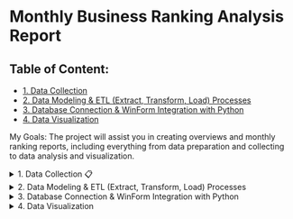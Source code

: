 # Monthly Business Ranking Analysis Report

## Table of Content:
- [1. Data Collection](#1-data-collection)
- [2. Data Modeling & ETL (Extract, Transform, Load) Processes](#2-data-preparation--transformation)
- [3. Database Connection & WinForm Integration with Python](#3-data-model)
- [4. Data Visualization](#4-data-visualization)

My Goals: The project will assist you in creating overviews and monthly ranking reports, including everything from data preparation and collecting to data analysis and visualization.

<details>
    <summary id="1-data-collection">1. Data Collection 📋</summary>
    
* Choose file CSV on your desk to import data into DBeaver CE 📁 :
  
  <div align="center">
    <img src="https://github.com/user-attachments/assets/efd48115-7814-4a26-95e8-3888e5fc8bf9" alt="Choose file CSV" />
    <p><em>Choose file csv on computer</em></p>
  </div>

* Table Mapping 📊:
  
  <div align="center">
    <img src="https://github.com/user-attachments/assets/5d69790d-6fc3-44ac-906e-80bdde5722fa"/>
    <p><em>fact_kpi_month_raw_data_202402020653.csv</em></p>
  </div>

  <div align="center">
    <img src="https://github.com/user-attachments/assets/cb92c316-dc1b-4aa2-886e-8083ab18a992"/>
    <p><em>fact_txn_month_raw_data_202402020504.csv</em></p>
  </div>

  <div align="center">
    <img src="https://github.com/user-attachments/assets/d313d5aa-2bad-4330-bf86-82b124e0fde6"/>
    <p><em>dim_structure.csv</em></p>
  </div>

  <div align="center">
    <img src="https://github.com/user-attachments/assets/3fba2db3-8ae1-4d7d-a9a4-f95e7e26b6f7"/>
    <p><em>dim_pos.csv</em></p>
  </div>

   <div align="center">
    <img src="https://github.com/user-attachments/assets/c5dc163c-71a4-498b-bb16-4a219e01340c"/>
    <p><em>kpi_asm_data_202305.csv</em></p>
  </div>

<span>**Note**</span>: When querying, you can modify the target columns to the name columns of your choice. However, you must select the target type depending on the source type since it directly affects the table data in dbeaver-ce.
  
* Loading⏳:
  
<div align="center">
  <img src="https://github.com/user-attachments/assets/6e9c16ea-3cee-4a0b-824a-03db34adf42c" alt="loading file .csv" />
  <p><em>loading file .csv</em></p>
</div>

<span>**However**</span>, if there is a problem, you should remove the actual table from dbeaver-ce and restart the procedure. You can get in touch with me for assistance.

<div align="center">
  <img src="https://github.com/user-attachments/assets/2ae9e380-d3d8-450f-8b3c-2248045641b4" alt="the screen following a successful import" />
  <p><em>the screen following a successful import</em></p>
</div>

</details>


<details>
  <summary id="2-data-preparation--transformation">2. Data Modeling & ETL (Extract, Transform, Load) Processes
      <i class="fa-solid fa-database"></i>
  </summary>
    
* You need to create physical, we will 2 folder including: summary (tổng hợp) and ranking (xếp hạng)
    * Summary(tổng hợp):
  
      - You may view the code postgres by click this [here](https://github.com/phucnguyen140502/Monthly-Business-Ranking-Report/tree/main/script/t%C3%B4ng%20h%E1%BB%A3p). After the creating the physical table for the summary, this is the query you should use:
        
      - It the query when you finish create physical table for summary:
     
        ```sql
        SELECT * FROM results r;
        ```

              
          
      <div align="center">
      <img src="https://github.com/user-attachments/assets/2cc7e639-88d1-499e-a320-ab5d39190399"/>
       <p><em>the results for summary</em></p>
     </div>

      
    * Ranking (xếp hạng):
      
      - You may view the code postgres by click this [here](https://github.com/phucnguyen140502/Monthly-Business-Ranking-Report/tree/main/script/x%E1%BA%BFp%20h%E1%BA%A1ng). After the creating the physical table for the summary, this is the query you should use:
        
      - It the query when you finish create physical table for ranking:
     
        ```sql
        SELECT * FROM xep_hang xh;
        ```
            
        
      <div align="center">
      <img src="https://github.com/user-attachments/assets/95c07a25-c261-4091-a8f7-7cf7c754fd2d"/>
       <p><em>the results for ranking</em></p>
     </div>


</details>

<details>
  <summary id="3-data-model">3. Database Connection & WinForm Integration with Python</summary>
    
* Connect With Postgres:
    ```python

    def test_connection():
        dbname = dbname_entry.get()
        user = user_entry.get()
        host = host_entry.get()
        password = password_entry.get()
        port = port_entry.get()
    
        password = urllib.parse.quote_plus(password)
        connection_string = f"postgresql://{user}:{password}@{host}:{port}/{dbname}"
        
        try:
            engine = create_engine(connection_string)
            connection = engine.connect()
            connection.close()
            connection_status.config(text="Connected successfully", foreground="green")
            messagebox.showinfo("Connection Success", "Successfully connected to the database!")
        except Exception as e:
            connection_status.config(text="Connection failed", foreground="red")
            messagebox.showerror("Connection Error", f"Failed to connect to the database:\n{str(e)}")

    def connect_postgres(query, connection_details):
        """
        Kết nối với PostgreSQL thông qua SQLAlchemy và lấy dữ liệu theo query.
        """
        engine = create_engine(connection_details)
        df = pd.read_sql_query(query, engine)
        engine.dispose()
        return df
    ```
    
* Update excel BCTH & BCXH:

    ```python
    def update_excel_BCTH_with_postgres_data(excel_file, sheet_name, query, connection_details, criteria_column='criteria'):
        """
        Kiểm tra dữ liệu trong cột A của tệp Excel và ghi dữ liệu từ PostgreSQL vào bắt đầu từ hàng 4.
        """
        # Load the Excel file and the specific sheet
        workbook = load_workbook(excel_file)
        sheet = workbook[sheet_name]
        
        # Get the criteria column from PostgreSQL
        criteria_df = connect_postgres(query, connection_details)
        # print(criteria_df)
        criteria_list = criteria_df[criteria_column].tolist()
        # print(criteria_list)
        # Iterate through each cell in column A starting from row 4
        for row in sheet.iter_rows(min_row=4, min_col=1, max_col=1):
            cell_value = row[0].value
            if cell_value in criteria_list:
                # Get the row index
                row_index = row[0].row
                # Update the cells in this row with the data from PostgreSQL
                for col_index, value in enumerate(criteria_df.loc[criteria_df[criteria_column] == cell_value].values.flatten(), start=1):
                    sheet.cell(row=row_index, column=col_index, value=value)
        
        # Save the workbook
        workbook.save(excel_file)

    def update_excel_BCXH_with_postgres_data(excel_file, sheet_name, query, connection_details):
        """
        Ghi dữ liệu từ PostgreSQL vào tệp Excel bắt đầu từ hàng 3.
        """
        # Load the Excel file and the specific sheet
        workbook = load_workbook(excel_file)
        sheet = workbook[sheet_name]
        
        # Get the data from PostgreSQL
        data_df = connect_postgres(query, connection_details)
        
        # Start writing from the 3rd row in the Excel sheet
        start_row = 3
        
        for row_idx, row in data_df.iterrows():
            for col_idx, value in enumerate(row, start=1):
                sheet.cell(row=row_idx + start_row, column=col_idx, value=value)
        
        # Save the workbook
        workbook.save(excel_file)
    ```
    
* Winform:

    ```python
    root = tk.Tk()
    root.title("Report Kinh Doanh")
    root.geometry("450x400")
    
    frame = ttk.Frame(root, padding="10")
    frame.grid(row=0, column=0, sticky=(tk.W, tk.E, tk.N, tk.S))
    root.columnconfigure(0, weight=1)
    root.rowconfigure(0, weight=1)
    
    ttk.Label(frame, text="Connection Info").grid(column=0, row=0, columnspan=2, sticky=tk.W)
    
    entry_width = 25
    
    ttk.Label(frame, text="DBname").grid(column=0, row=1, sticky=tk.W)
    dbname_entry = ttk.Entry(frame, width=entry_width)
    dbname_entry.grid(column=0, row=2, sticky=tk.W, padx=(0, 5))
    
    ttk.Label(frame, text="User").grid(column=1, row=1, sticky=tk.W)
    user_entry = ttk.Entry(frame, width=entry_width)
    user_entry.grid(column=1, row=2, sticky=tk.W)
    
    ttk.Label(frame, text="Host").grid(column=0, row=3, sticky=tk.W)
    host_entry = ttk.Entry(frame, width=entry_width)
    host_entry.grid(column=0, row=4, sticky=tk.W, padx=(0, 5))
    
    ttk.Label(frame, text="Password").grid(column=1, row=3, sticky=tk.W)
    password_entry = ttk.Entry(frame, width=entry_width, show="*")
    password_entry.grid(column=1, row=4, sticky=tk.W)
    
    ttk.Label(frame, text="Port").grid(column=0, row=5, sticky=tk.W)
    port_entry = ttk.Entry(frame, width=entry_width)
    port_entry.grid(column=0, row=6, sticky=tk.W, padx=(0, 5))
    
    ttk.Button(frame, text="Test Connection", command=test_connection).grid(column=1, row=6, sticky=tk.E)
    
    connection_status = ttk.Label(frame, text="")
    connection_status.grid(column=0, row=7, columnspan=2, sticky=tk.W)
    
    # Checkboxes to select which sheets to update
    var_template_BCTH = tk.BooleanVar()
    var_template_BCXH = tk.BooleanVar()
    
    ttk.Checkbutton(frame, text="Update template_BCTH", variable=var_template_BCTH).grid(column=0, row=8, columnspan=2, sticky=tk.W)
    ttk.Checkbutton(frame, text="Update template_BCXH", variable=var_template_BCXH).grid(column=0, row=9, columnspan=2, sticky=tk.W)
    
    ttk.Button(frame, text="Export", command=export).grid(column=1, row=10, sticky=tk.E)
    
    frame.columnconfigure(0, weight=1)
    frame.columnconfigure(1, weight=1)
    
    root.mainloop()
    ```

* Export:
         
    ```python
    
    def export():
        dbname = dbname_entry.get()
        user = user_entry.get()
        host = host_entry.get()
        password = password_entry.get()
        port = port_entry.get()
        
        password = urllib.parse.quote_plus(password)
        connection_string = f'postgresql://{user}:{password}@{host}:{port}/{dbname}'
        
        try:
        
            excel_file = 'template_report_kinh_doanh.xlsx'
        
            if var_template_BCTH.get():
                query1 = "SELECT * FROM xep_hang_kinh_doanh.results"
                sheet_name1 = 'template_BCTH'
                update_excel_BCTH_with_postgres_data(excel_file, sheet_name1, query1, connection_string)
            
            if var_template_BCXH.get():
                query2 = "SELECT * FROM xep_hang_kinh_doanh.xep_hang"
                sheet_name2 = 'template_BCXH'
                update_excel_BCXH_with_postgres_data(excel_file, sheet_name2, query2, connection_string)
            
            messagebox.showinfo("Success", "Report generated successfully!")
        except Exception as e:
            messagebox.showerror("Error", f"Failed to generate report:\n{str(e)}")
    ```

* Results:
  <div align="center">
      <img src="https://github.com/user-attachments/assets/b1efe68b-72b6-4d92-b346-23ded147846c"/>
       <p><em>Winform Screen</em></p>
     </div>
  

</details>

<details>
  <summary id="4-data-visualization">4. Data Visualization</summary>

  Phần này sẽ mô tả cách biểu đồ hóa dữ liệu. Thông tin chi tiết sẽ xuất hiện khi người dùng bấm vào.

</details>



